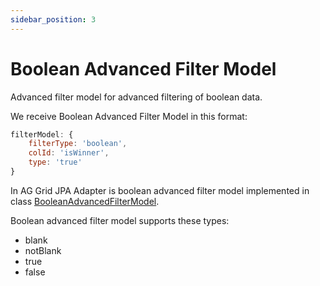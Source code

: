 ```yaml
---
sidebar_position: 3
---
```


# Boolean Advanced Filter Model
Advanced filter model for advanced filtering of boolean data.

We receive Boolean Advanced Filter Model in this format:
```javascript title="Example of received boolean advanced filter in filter model in request"
filterModel: {
    filterType: 'boolean',
    colId: 'isWinner',
    type: 'true'
}
```

In AG Grid JPA Adapter is boolean advanced filter model implemented in class [BooleanAdvancedFilterModel](https://github.com/smolcan/ag-grid-jpa-adapter/blob/main/src/main/java/io/github/smolcan/aggrid/jpa/adapter/filter/advanced/column/BooleanAdvancedFilterModel.java).


Boolean advanced filter model supports these types:
- blank
- notBlank
- true
- false
